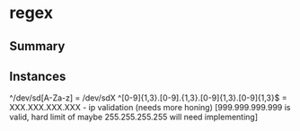 # regex

## Summary

## Instances

^\/dev\/sd[A-Za-z] = /dev/sdX
^[0-9]{1,3}.[0-9].{1,3}.[0-9]{1,3}.[0-9]{1,3}$ = XXX.XXX.XXX.XXX - ip validation (needs more honing) [999.999.999.999 is valid, hard limit of maybe 255.255.255.255 will need implementing]
